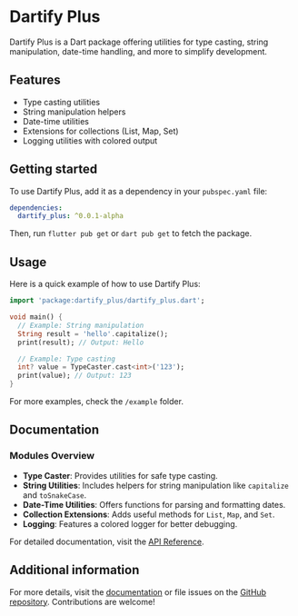 # Dartify Plus

Dartify Plus is a Dart package offering utilities for type casting, string manipulation, date-time handling, and more to simplify development.

## Features

- Type casting utilities
- String manipulation helpers
- Date-time utilities
- Extensions for collections (List, Map, Set)
- Logging utilities with colored output

## Getting started

To use Dartify Plus, add it as a dependency in your `pubspec.yaml` file:

```yaml
dependencies:
  dartify_plus: ^0.0.1-alpha
```

Then, run `flutter pub get` or `dart pub get` to fetch the package.

## Usage

Here is a quick example of how to use Dartify Plus:

```dart
import 'package:dartify_plus/dartify_plus.dart';

void main() {
  // Example: String manipulation
  String result = 'hello'.capitalize();
  print(result); // Output: Hello

  // Example: Type casting
  int? value = TypeCaster.cast<int>('123');
  print(value); // Output: 123
}
```

For more examples, check the `/example` folder.

## Documentation

### Modules Overview

- **Type Caster**: Provides utilities for safe type casting.
- **String Utilities**: Includes helpers for string manipulation like `capitalize` and `toSnakeCase`.
- **Date-Time Utilities**: Offers functions for parsing and formatting dates.
- **Collection Extensions**: Adds useful methods for `List`, `Map`, and `Set`.
- **Logging**: Features a colored logger for better debugging.

For detailed documentation, visit the [API Reference](https://pub.dev/documentation/dartify_plus/latest/).

## Additional information

For more details, visit the [documentation](https://pub.dev/packages/dartify_plus) or file issues on the [GitHub repository](https://github.com/venhdev/dartify_plus). Contributions are welcome!
